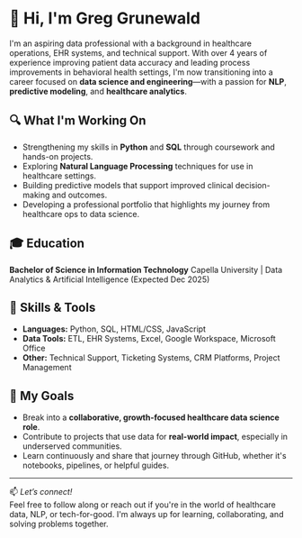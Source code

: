 # 👋 Hi, I'm Greg Grunewald

I'm an aspiring data professional with a background in healthcare operations, EHR systems, and technical support. With over 4 years of experience improving patient data accuracy and leading process improvements in behavioral health settings, I'm now transitioning into a career focused on **data science and engineering**—with a passion for **NLP**, **predictive modeling**, and **healthcare analytics**.

## 🔍 What I'm Working On

- Strengthening my skills in **Python** and **SQL** through coursework and hands-on projects.
- Exploring **Natural Language Processing** techniques for use in healthcare settings.
- Building predictive models that support improved clinical decision-making and outcomes.
- Developing a professional portfolio that highlights my journey from healthcare ops to data science.

## 🎓 Education

**Bachelor of Science in Information Technology**
Capella University | Data Analytics & Artificial Intelligence (Expected Dec 2025)

## 🧠 Skills & Tools

- **Languages:** Python, SQL, HTML/CSS, JavaScript
- **Data Tools:** ETL, EHR Systems, Excel, Google Workspace, Microsoft Office
- **Other:** Technical Support, Ticketing Systems, CRM Platforms, Project Management

## 🚀 My Goals

- Break into a **collaborative, growth-focused healthcare data science role**.
- Contribute to projects that use data for **real-world impact**, especially in underserved communities.
- Learn continuously and share that journey through GitHub, whether it's notebooks, pipelines, or helpful guides.

---

📫 *Let’s connect!*  
Feel free to follow along or reach out if you're in the world of healthcare data, NLP, or tech-for-good. I'm always up for learning, collaborating, and solving problems together.

